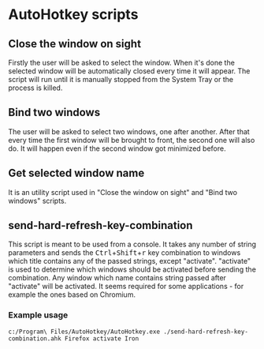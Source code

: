 # AutoHotkey scripts

## Close the window on sight
Firstly the user will be asked to select the window. When it's done the selected window will be automatically closed every time it will appear. The script will run until it is manually stopped from the System Tray or the process is killed.

## Bind two windows
The user will be asked to select two windows, one after another. After that every time the first window will be brought to front, the second one will also do. It will happen even if the second window got minimized before.

## Get selected window name
It is an utility script used in "Close the window on sight" and "Bind two windows" scripts.

## send-hard-refresh-key-combination
This script is meant to be used from a console. It takes any number of string parameters and sends the <kbd>Ctrl</kbd>+<kbd>Shift</kbd>+<kbd>r</kbd> key combination to windows which title contains any of the passed strings, except "activate". "activate" is used to determine which windows should be activated before sending the combination. Any window which name contains string passed after "activate" will be activated. It seems required for some applications - for example the ones based on Chromium.
### Example usage
```
c:/Program\ Files/AutoHotkey/AutoHotkey.exe ./send-hard-refresh-key-combination.ahk Firefox activate Iron
```
